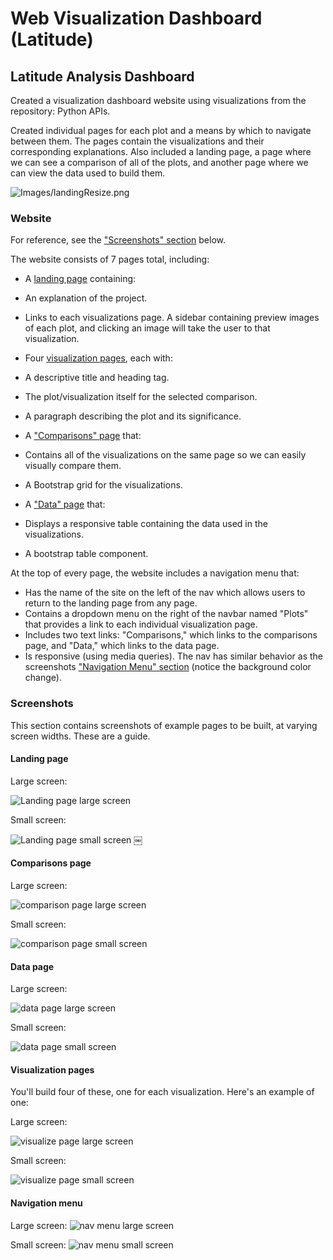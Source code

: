 # Web Visualization Dashboard (Latitude)

## Latitude Analysis Dashboard

Created a visualization dashboard website using visualizations from the repository: Python APIs. 

Created individual pages for each plot and a means by which to navigate between them. The pages contain the visualizations and their corresponding explanations. Also included a landing page, a page where we can see a comparison of all of the plots, and another page where we can view the data used to build them.

![Images/landingResize.png](Images/landingResize.png)

### Website 

For reference, see the ["Screenshots" section](#screenshots) below.

The website consists of 7 pages total, including:

* A [landing page](#landing-page) containing:
* An explanation of the project.
* Links to each visualizations page. A sidebar containing preview images of each plot, and clicking an image will take the user to that visualization.

* Four [visualization pages](#visualization-pages), each with:
* A descriptive title and heading tag.
* The plot/visualization itself for the selected comparison.
* A paragraph describing the plot and its significance.
* A ["Comparisons" page](#comparisons-page) that:
* Contains all of the visualizations on the same page so we can easily visually compare them.
* A Bootstrap grid for the visualizations.
   
* A ["Data" page](#data-page) that:
* Displays a responsive table containing the data used in the visualizations.
* A bootstrap table component. 

At the top of every page, the website includes a navigation menu that:

* Has the name of the site on the left of the nav which allows users to return to the landing page from any page.
* Contains a dropdown menu on the right of the navbar named "Plots" that provides a link to each individual visualization page.
* Includes two text links: "Comparisons," which links to the comparisons page, and "Data," which links to the data page.
* Is responsive (using media queries). The nav has similar behavior as the screenshots ["Navigation Menu" section](#navigation-menu) (notice the background color change).


### Screenshots

This section contains screenshots of example pages to be built, at varying screen widths. These are a guide.

#### <a id="landing-page"></a>Landing page

Large screen:

![Landing page large screen](Images/landingResize.png)

Small screen:

![Landing page small screen](Images/landing-sm.png)
￼

#### <a id="comparisons-page"></a>Comparisons page

Large screen:

![comparison page large screen](Images/comparison-lg.png)

Small screen:

![comparison page small screen](Images/comparison-sm.png)

#### <a id="data-page"></a>Data page

Large screen:

![data page large screen](Images/data-lg.png)


Small screen:

![data page small screen](Images/data-sm.png)

#### <a id="visualization-pages"></a>Visualization pages

You'll build four of these, one for each visualization. Here's an example of one:

Large screen:

![visualize page large screen](Images/visualize-lg.png)

Small screen:

![visualize page small screen](Images/visualize-sm.png)

#### <a id="navigation-menu"></a>Navigation menu

Large screen:
![nav menu large screen](Images/nav-lg.png)

Small screen:
![nav menu small screen](Images/nav-sm.png)

